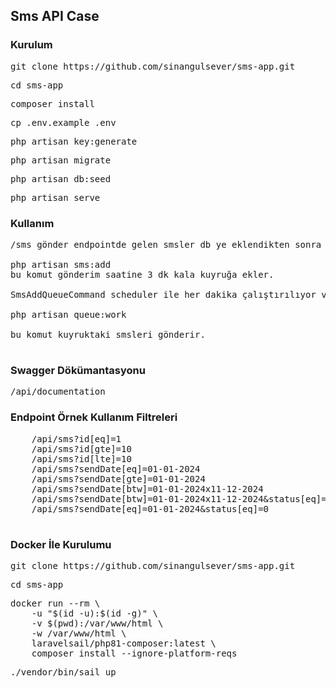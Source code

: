 
## Sms API Case

### Kurulum

<pre>git clone https://github.com/sinangulsever/sms-app.git</pre>
<pre>cd sms-app</pre>
<pre>composer install</pre>
<pre>cp .env.example .env</pre>
<pre>php artisan key:generate</pre>
<pre>php artisan migrate</pre>
<pre>php artisan db:seed</pre>
<pre>php artisan serve</pre>

### Kullanım

<pre>/sms gönder endpointde gelen smsler db ye eklendikten sonra gönderim saatine 3 dk kala kuyruğa eklenip kuyrukta gönderme işlemi sağlanıyor.

php artisan sms:add
bu komut gönderim saatine 3 dk kala kuyruğa ekler.

SmsAddQueueCommand scheduler ile her dakika çalıştırılıyor ve kuyruğa eklenen smsler SendSmsJob ile gönderiliyor.

php artisan queue:work 

bu komut kuyruktaki smsleri gönderir.
    
</pre>

### Swagger Dökümantasyonu
<pre>/api/documentation</pre>

### Endpoint  Örnek Kullanım Filtreleri

<pre>
    /api/sms?id[eq]=1
    /api/sms?id[gte]=10
    /api/sms?id[lte]=10
    /api/sms?sendDate[eq]=01-01-2024
    /api/sms?sendDate[gte]=01-01-2024
    /api/sms?sendDate[btw]=01-01-2024x11-12-2024
    /api/sms?sendDate[btw]=01-01-2024x11-12-2024&status[eq]=1
    /api/sms?sendDate[eq]=01-01-2024&status[eq]=0

</pre>


### Docker İle Kurulumu
<pre>git clone https://github.com/sinangulsever/sms-app.git</pre>
<pre>cd sms-app</pre>
<pre>docker run --rm \
    -u "$(id -u):$(id -g)" \
    -v $(pwd):/var/www/html \
    -w /var/www/html \
    laravelsail/php81-composer:latest \
    composer install --ignore-platform-reqs
</pre>
<pre>./vendor/bin/sail up</pre>




